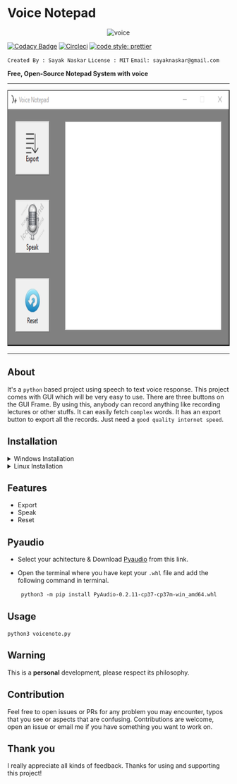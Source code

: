 # Voice Notepad

<p align="center">
  <img src="https://i.ibb.co/hCjSsPb/voice.png" alt="voice" border="0"></p>

<p align="center">
  
[![Codacy Badge](https://api.codacy.com/project/badge/Grade/dd8ee8a28ced444db5ba958f54ed3d9f)](https://www.codacy.com/manual/hacky1997/Voice-Notepad?utm_source=github.com&amp;utm_medium=referral&amp;utm_content=hacky1997/Voice-Notepad&amp;utm_campaign=Badge_Grade)
[![Circleci](https://circleci.com/gh/hacky1997/Voice-Notepad.svg?style=svg)](https://circleci.com/gh/hacky1997/Voice-Notepad)
[![code style: prettier](https://img.shields.io/badge/code_style-prettier-ff69b4.svg?style=flat-square)](https://github.com/prettier/prettier)

</p>

`Created By : Sayak Naskar`
`License : MIT`
`Email: sayaknaskar@gmail.com`

**Free, Open-Source Notepad System with voice**

----

<p align="center">
  <img alt="Voice Notepad" src="https://github.com/hacky1997/Voice-Notepad/blob/master/Image/VoiceNote.png" width="577" height="580" />
</p>

----

## About
  It's a `python` based project using speech to text voice response. This project comes with GUI which will be very easy to use. There are three buttons on the GUI Frame. By using this, anybody can record anything like recording lectures or other stuffs. It can easily fetch `complex` words. It has an export button to export all the records. Just need a `good quality internet speed`.
  
## Installation
<details><summary>Windows Installation</summary>
 
 #### ```pip install -r requirements.txt```
 
</details>

<details><summary>Linux Installation</summary>
 
 #### `python3 -m pip install -r requirements.txt`
 
</details>

## Features
* Export
* Speak
* Reset

## Pyaudio
 - Select your achitecture & Download [Pyaudio](https://www.lfd.uci.edu/~gohlke/pythonlibs/#pyaudio) from this link.
 - Open the terminal where you have kept your `.whl` file and add the following command in terminal.

   ``` python3 -m pip install PyAudio-0.2.11-cp37-cp37m-win_amd64.whl```  
   
## Usage
 ```python3 voicenote.py ```

## Warning
 This is a **personal** development, please respect its philosophy.
 
## Contribution
   Feel free to open issues or PRs for any problem you may encounter, typos that you see or aspects that are confusing. Contributions are welcome, open an issue or email me if you have something you want to work on.
 
## Thank you
I really appreciate all kinds of feedback. Thanks for using and supporting this project!
